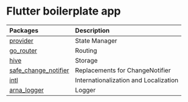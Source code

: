 # Flutter boilerplate app

| Packages                                                               | Description                           |
| :--------------------------------------------------------------------- | :------------------------------------ |
| [provider](https://pub.dev/packages/provider/)                         | State Manager                         |
| [go_router](https://pub.dev/packages/go_router/)                       | Routing                               |
| [hive](https://pub.dev/packages/hive/)                                 | Storage                               |
| [safe_change_notifier](https://pub.dev/packages/safe_change_notifier/) | Replacements for ChangeNotifier       |
| [intl](https://pub.dev/packages/intl/)                                 | Internationalization and Localization |
| [arna_logger](https://pub.dev/packages/arna_logger/)                   | Logger                                |

